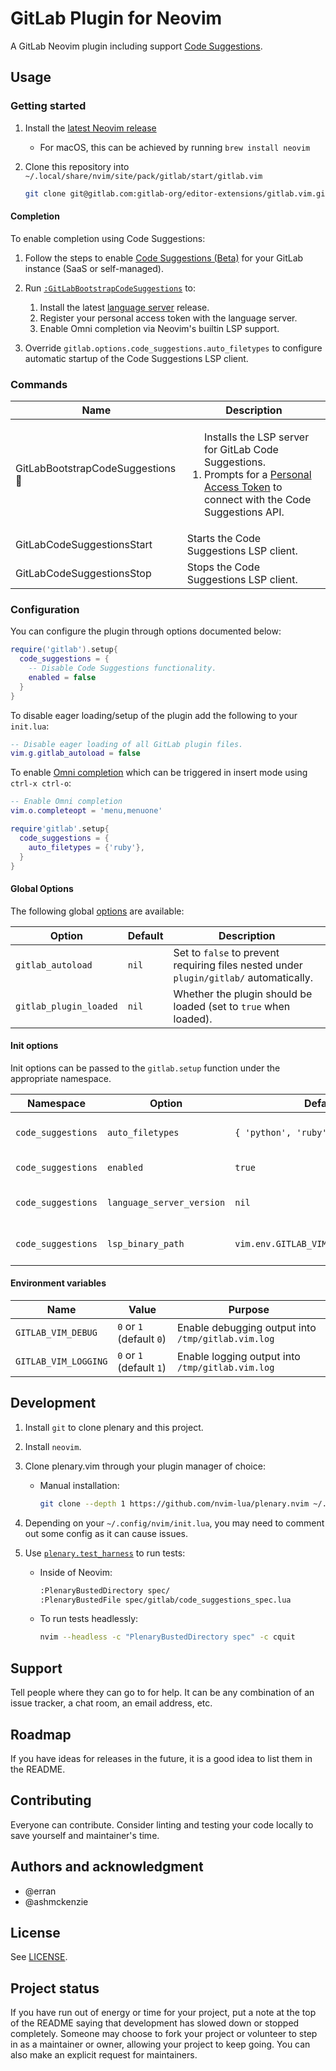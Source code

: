 # GitLab Plugin for Neovim

A GitLab Neovim plugin including support [Code Suggestions](#code-suggestions).

## Usage

### Getting started

1. Install the [latest Neovim release](https://github.com/neovim/neovim/releases/latest)

    - For macOS, this can be achieved by running `brew install neovim`

1. Clone this repository into `~/.local/share/nvim/site/pack/gitlab/start/gitlab.vim`

    ```sh
    git clone git@gitlab.com:gitlab-org/editor-extensions/gitlab.vim.git ~/.local/share/nvim/site/pack/gitlab/start/gitlab.vim
    ```

#### Completion

To enable completion using Code Suggestions:

1. Follow the steps to enable [Code Suggestions (Beta)](https://docs.gitlab.com/ee/user/project/repository/code_suggestions.html) for your GitLab instance (SaaS or self-managed).

1. Run [`:GitLabBootstrapCodeSuggestions`](#cmd-GitLabBootstrapCodeSuggestions) to:
   1. Install the latest [language server](http://gitlab.com/gitlab-org/editor-extensions/experiments/gitlab-code-suggestions-language-server-experiment) release.
   1. Register your personal access token with the language server.
   1. Enable Omni completion via Neovim's builtin LSP support.

1. Override `gitlab.options.code_suggestions.auto_filetypes` to configure automatic startup of the Code Suggestions LSP client.

### Commands

| Name | Description |
|------|-------------|
| GitLabBootstrapCodeSuggestions <a id="cmd-GitLabBootstrapCodeSuggestions">🔗</a>| <ol>Installs the LSP server for GitLab Code Suggestions.</li><li>Prompts for a [Personal Access Token][] to connect with the Code Suggestions API.</li></ol> |
| GitLabCodeSuggestionsStart | Starts the Code Suggestions LSP client. |
| GitLabCodeSuggestionsStop | Stops the Code Suggestions LSP client. |

### Configuration

You can configure the plugin through options documented below:

```lua
require('gitlab').setup{
  code_suggestions = {
    -- Disable Code Suggestions functionality.
    enabled = false
  }
}
```

To disable eager loading/setup of the plugin add the following to your `init.lua`:

```lua
-- Disable eager loading of all GitLab plugin files.
vim.g.gitlab_autoload = false
```

To enable [Omni completion](https://neovim.io/doc/user/insert.html#omni) which can be triggered in insert mode using `ctrl-x ctrl-o`:

```lua
-- Enable Omni completion
vim.o.completeopt = 'menu,menuone'

require'gitlab'.setup{
  code_suggestions = {
    auto_filetypes = {'ruby'},
  }
}
```

#### Global Options

The following global [options](https://neovim.io/doc/user/options.html) are available:

| Option                 | Default | Description                                                                            |
|------------------------|---------|----------------------------------------------------------------------------------------|
| `gitlab_autoload`      | `nil`   | Set to `false` to prevent requiring files nested under `plugin/gitlab/` automatically. |
| `gitlab_plugin_loaded` | `nil`   | Whether the plugin should be loaded (set to `true` when loaded).                       |

#### Init options

Init options can be passed to the `gitlab.setup` function under the appropriate namespace.

| Namespace              | Option                | Default | Description                                                                          |
|------------------------|-----------------------|---------|--------------------------------------------------------------------------------------|
| `code_suggestions` | `auto_filetypes`          | `{ 'python', 'ruby', ..., }`         | A list of different filetypes to enable the builtin Neovim omnifunc completion for. |
| `code_suggestions` | `enabled`                 | `true`                               | Whether to enable Code Suggestions via the LSP binary. |
| `code_suggestions` | `language_server_version` | `nil`                                | The release tag of the language server for use in `GitLabBootstrapCodeSuggestions`. |
| `code_suggestions` | `lsp_binary_path`         | `vim.env.GITLAB_VIM_LSP_BINARY_PATH` | The path where the language server binary is available or should be installed to. |

#### Environment variables

| Name                 | Value                    | Purpose |
|----------------------|--------------------------|---------|
| `GITLAB_VIM_DEBUG`   | `0` or `1` (default `0`) | Enable debugging output into `/tmp/gitlab.vim.log` |
| `GITLAB_VIM_LOGGING` | `0` or `1` (default `1`) | Enable logging output into `/tmp/gitlab.vim.log` |

## Development

1. Install `git` to clone plenary and this project.
2. Install `neovim`.
3. Clone plenary.vim through your plugin manager of choice:

   - Manual installation:

     ```sh
     git clone --depth 1 https://github.com/nvim-lua/plenary.nvim ~/.local/share/nvim/site/pack/vendor/start/plenary.nvim
     ```

4. Depending on your `~/.config/nvim/init.lua`, you may need to comment out some config as it can cause issues.
5. Use [`plenary.test_harness`](https://github.com/nvim-lua/plenary.nvim#plenarytest_harness) to run tests:

   - Inside of Neovim:

     ```sh
     :PlenaryBustedDirectory spec/
     :PlenaryBustedFile spec/gitlab/code_suggestions_spec.lua
     ```

   - To run tests headlessly:

     ```sh
     nvim --headless -c "PlenaryBustedDirectory spec" -c cquit
     ```

## Support

Tell people where they can go to for help. It can be any combination of an issue tracker, a chat room, an email address, etc.

## Roadmap

If you have ideas for releases in the future, it is a good idea to list them in the README.

## Contributing

Everyone can contribute. Consider linting and testing your code locally to save yourself and maintainer's time.

## Authors and acknowledgment

- @erran
- @ashmckenzie

## License

See [LICENSE](./LICENSE).

## Project status

If you have run out of energy or time for your project, put a note at the top of the README saying that development has slowed down or stopped completely. Someone may choose to fork your project or volunteer to step in as a maintainer or owner, allowing your project to keep going. You can also make an explicit request for maintainers.

[Personal Access Token]: https://docs.gitlab.com/ee/user/project/repository/code_suggestions.html#enable-code-suggestions-in-your-gitlab-saas-account "Enable Code Suggestions with a Personal Access Token"
